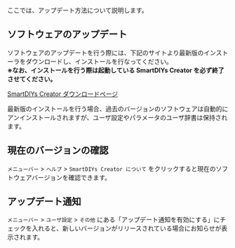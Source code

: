 ここでは、アップデート方法について説明します。

## ソフトウェアのアップデート

ソフトウェアのアップデートを行う際には、下記のサイトより最新版のインストーラをダウンロードし、インストールを行なってください。  
**※なお、インストールを行う際は起動している SmartDIYs Creator を必ず終了させてください。**

[SmartDIYs Creator ダウンロードページ](https://www.smartdiys.com/smartdiys-creator/)

最新版のインストールを行う場合、過去のバージョンのソフトウェアは自動的にアンインストールされますが、ユーザ設定やパラメータのユーザ辞書は保持されます。


## 現在のバージョンの確認
`メニューバー` > `ヘルプ` > `SmartDIYs Creator について` をクリックすると現在のソフトウェアバージョンを確認できます。

## アップデート通知
`メニューバー` > `ユーザ設定` > `その他` にある「アップデート通知を有効にする」にチェックを入れると、新しいバージョンがリリースされている場合にお知らせが表示されます。
